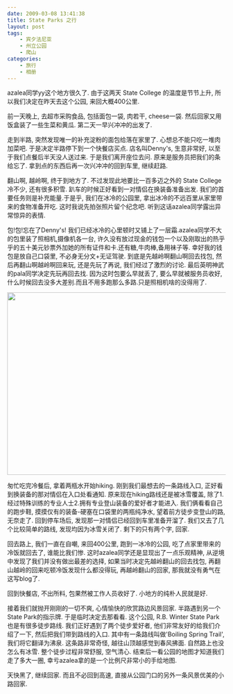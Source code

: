 ```yaml
---
date: 2009-03-08 13:41:38
title: State Parks 之行
layout: post
tags:
    - 宾夕法尼亚
    - 州立公园
    - 爬山
categories:
    - 旅行
    - 相册
---
```

<!--more-->azalea同学yy这个地方很久了. 由于这两天 State College 的温度是节节上升, 所以我们决定在昨天去这个公园, 来回大概400公里.

前一天晚上, 去超市采购食品, 包括面包一袋, 肉若干, cheese一袋. 然后回家又用饭盒装了一些生菜和黄瓜. 第二天一早兴冲冲的出发了.

走到半路, 突然发现唯一的补充淀粉的面包给落在家里了. 心想总不能只吃一堆肉加菜吧. 于是决定半路停下到一个快餐店买点. 店名叫Denny's, 生意非常好, 以至于我们点餐后半天没人送过来. 于是我们离开座位去问. 原来是服务员把我们的条给忘了. 拿到点的东西后再一次兴冲冲的回到车里, 继续赶路.

翻山啊, 越岭啊, 终于到地方了. 不过发现此地要比一百多迈之外的 State College冷不少, 还有很多积雪. 趴车的时候正好看到一对情侣在换装备准备出发. 我们的首要任务则是补充能量.于是乎, 我们在冰冷的公园里, 拿出冰冷的不远百里从家里带来的食物准备开吃. 这时我说先拍张照片留个纪念吧. 听到这话azalea同学露出异常惊异的表情.

包!包!忘在了Denny's! 我们已经冰冷的心里顿时又铺上了一层霜.azalea同学不大的包里装了照相机,摄像机各一台, 许久没有放过现金的钱包一个以及刚取出的热乎乎的五十美元钞票外加她的所有证件和卡.还有糖,牛肉棒,备用袜子等. 幸好我的钱包是放自己口袋里, 不必身无分文+无证驾驶. 到底是先越岭啊翻山啊回去找包, 然后再翻山啊越岭啊回来玩, 还是先玩了再说, 我们经过了激烈的讨论. 最后英明神武的pala同学决定先玩再回去找. 因为这时包要么早就丢了, 要么早就被服务员收好, 什么时候回去没多大差别.而且不用多跑那么多路.只是照相机啥的没得用了.
<p style="text-align:center;"><a href="http://lh3.ggpht.com/_JkjZvHYNoXw/SbQAH-mb7xI/AAAAAAAAMDw/8uwnVYPGj1A/mail.google.com.jpg"><img class="aligncenter" title="picnic" src="http://lh3.ggpht.com/_JkjZvHYNoXw/SbQAH-mb7xI/AAAAAAAAMDw/8uwnVYPGj1A/mail.google.com.jpg" alt="" width="560" height="420" /></a></p>

匆忙吃完冷餐后, 拿着两瓶水开始hiking. 刚到我们最想去的一条路线入口, 正好看到换装备的那对情侣在入口处看通知. 原来现在hiking路线还是被冰雪覆盖, 除了1.经过特殊训练的专业人士2.拥有专业登山装备的爱好者才能进入. 我们俩看看自己的跑步鞋, 摸摸仅有的装备-硬塞在口袋里的两瓶纯净水, 望着前方徒步变登山的路, 无奈走了. 回到停车场后, 发现那一对情侣已经回到车里准备开溜了. 我们又去了几个比较简单的路线, 发现均因为冰雪关闭了. 剩下的只有两个字, 回家.

回去路上, 我们一直在自嘲, 来回400公里, 跑到一冰冷的公园, 吃了点家里带来的冷饭就回去了, 谁能比我们惨. 这时azalea同学还是显现出了一点乐观精神, 从逆境中发现了我们并没有做出最差的选择, 如果当时决定先越岭翻山的回去找包, 再翻山越岭的回来吃顿冷饭发现什么都没得玩, 再越岭翻山的回家, 那我就没有勇气在这写blog了.

回到快餐店, 不出所料, 包果然被工作人员收好了. 小地方的纯朴人民就是好.

接着我们就抛开刚刚的一切不爽, 心情愉快的欣赏路边风景回家. 半路遇到另一个State Park的指示牌. 于是临时决定去那看看. 这个公园, R.B. Winter State Park 也是有很多徒步路线. 我们正好遇到了两个徒步爱好者, 他们非常友好的给我们介绍了一下, 然后把我们带到路线的入口. 其中有一条路线叫做'Boiling Spring Trail', 我们将它翻译为沸泉. 这条路非常奇怪, 越往山顶越感觉到春风拂面. 自然路上也没怎么有冰雪. 整个徒步过程非常舒服, 空气清心. 结束后一看公园的地图才知道我们走了多大一圈, 幸亏azalea拿的是一个比例尺非常小的手绘地图.

天快黑了, 继续回家. 而且不必回到高速, 直接从公园门口的另外一条风景优美的小路回家.
